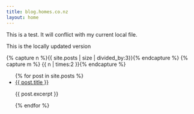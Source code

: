 ```yaml
---
title: blog.homes.co.nz
layout: home
---
```


This is a test. It will conflict with my current local file.

This is the locally updated version

{% capture n  %}{{ site.posts | size | divided_by:3}}{% endcapture %}
{% capture m %} {{ n | times:2 }}{% endcapture %}
<ul>
  {% for post in site.posts %}
    <li>
      <a href="{{ post.url }}">{{ post.title }}</a>
      <p>{{ post.excerpt }}</p>
    </li>
  {% endfor %}
</ul>



